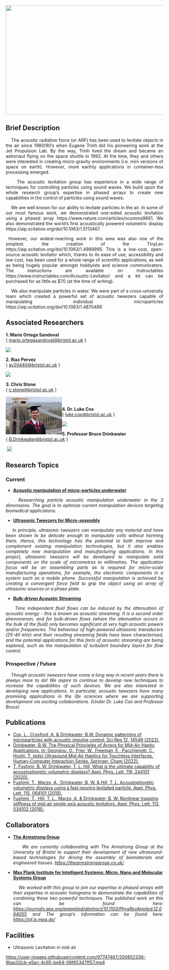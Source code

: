 <img align="middle" src = "https://user-images.githubusercontent.com/97747467/205339709-5b84953f-b99d-456c-96e3-bf885fc9c0e8.JPG" width ="1000" height = "350"> 

## Brief Description
<p align="justify">&nbsp;&nbsp;&nbsp;&nbsp;The acoustic radiation force (or ARF) has been used to levitate objects in the air since 1980/90’s when Eugene Trinh did his pioneering work at the Jet Propulsion Lab. By the way, Trinh lived the dream and became an astronaut flying on the space shuttle in 1992. At the time, they and others were interested in creating micro-gravity environments (i.e. mini versions of space on earth). However, more earthly applications in container-less processing emerged.

<p align="justify">&nbsp;&nbsp;&nbsp;&nbsp;The acoustic levitation group has experience in a wide range of techniques for controlling particles using sound waves. We build upon the whole research group’s expertise in phased arrays to create new capabilities in the control of particles using sound waves.</p>

<p align="justify">&nbsp;&nbsp;&nbsp;&nbsp;We are well known for our ability to levitate particles in the air. In some of our most famous work, we demonstrated one-sided acoustic levitation using a phased array https://www.nature.com/articles/ncomms9661. We also demonstrated the world’s first acoustically powered volumetric display https://aip.scitation.org/doi/10.1063/1.5113467.</p>

<p align="justify">&nbsp;However, our widest-reaching work in this area was also one of the simplest: the creation of the TinyLev https://aip.scitation.org/doi/10.1063/1.4989995. This is a low-cost, open-source acoustic levitator which, thanks to its ease of use, accessibility and low cost, has been used for a whole range of scientific applications, as well as being hugely popular amongst hobbyists and science communicators. The instructions are available on Instructables https://www.instructables.com/Acoustic-Levitator/  and a kit can be purchased for as little as $70 (at the time of writing).</p>

<p align="justify">&nbsp;&nbsp;&nbsp;&nbsp;We also manipulate particles in water. We were part of a cross-university team which created a powerful set of acoustic tweezers capable of manipulating individual microparticles https://aip.scitation.org/doi/10.1063/1.4870489 </p>


## Associated Researchers

**1. Mario Ortega Sandoval**  
   { mario.ortegasandoval@bristol.ac.uk } 

&nbsp;&nbsp;<img align="left" src = "https://user-images.githubusercontent.com/97747467/200842756-227e4e53-bbc9-4448-99f3-1aba2338e409.png" width ="150">   

**2. Riaz Pervez** \
   { av20440@bristol.ac.uk }

&nbsp;&nbsp;&nbsp;&nbsp;<img align="left" src = "https://user-images.githubusercontent.com/97747467/200842686-7895092d-078a-420e-bf5c-beb0e5208914.jpeg" width ="180">

**3. Chris Stone** \
   { c.stone@bristol.ac.uk }

&nbsp;&nbsp;&nbsp;&nbsp;<img align="left" src = "https://github.com/Mrpervez/undt-handbook-v1.0_riaz/blob/main/book/template/projects/Chris.jpg" width ="180">

**4. Dr. Luke Cox** \
   { luke.cox@bristol.ac.uk }

&nbsp;&nbsp;&nbsp;&nbsp;<img align="left" src = "https://user-images.githubusercontent.com/97747467/200842616-23d7b917-c2e5-4840-832e-9d11333a47ea.jpg" width ="150">

**5. Professor Bruce Drinkwater** \
   { B.Drinkwater@bristol.ac.uk }

&nbsp;<img src = "https://user-images.githubusercontent.com/97747467/200841656-62af1526-aec1-4fdc-8b33-e1c949937ac3.jpg" width ="150">



## Research Topics

### Current
 - <ins>**Acoustic manipulation of micro-particles underwater**</ins> 

*<p align="justify">&nbsp;&nbsp;&nbsp;&nbsp;Researching particle acoustic manipulation underwater in the 3 dimensions. The goal is to optimize current manipulation devices targeting biomedical applications.</p>*


 - <ins>**Ultrasonic Tweezers for Micro-assembly**</ins>

*<p align="justify">&nbsp;&nbsp;&nbsp;&nbsp;In principle, ultrasonic tweezers can manipulate any material and have been shown to be delicate enough to manipulate cells without harming them. Hence, this technology has the potential to both improve and complement existing manipulation technologies, but it also enables completely new manipulation and manufacturing applications. In this project, ultrasonic tweezers will be developed to manipulate solid components on the scale of micrometres to millimetres.  The application focus will be on assembling parts as is required for micro-scale manufacturing operations, for example, the electronic components in a system such as a mobile phone. Successful manipulation is achieved by creating a convergent force field to grip the object using an array of ultrasonic sources or a phase plate.</p>*

- <ins>**Bulk-driven Acoustic Streaming**</ins>

*<p align="justify">&nbsp;&nbsp;&nbsp;&nbsp;Time independent fluid flows can be induced by the attenuation of acoustic energy - this is known as acoustic streaming. It is a second order phenomenon, and for bulk-driven flows (where the attenuation occurs in the bulk of the fluid) only becomes significant at very high acoustic powers and/or frequencies. The behaviour of high-powered ultrasonic transducers (25-40 kHz) and their resulting streaming fields have been characterised, and the potential applications for this form of acoustic streaming are being explored, such as the manipulation of turbulent boundary layers for flow control.</p>*

### Prospective / Future
 *<p align="justify">&nbsp;&nbsp;&nbsp;&nbsp;Though acoustic tweezers have come a long way in recent years there is always more to do! We aspire to continue to develop new techniques to increase the capabilities of such devices. We are also interested in developing new applications. In particular, acoustic tweezers have many promising applications in the life sciences where we are supporting development via exciting collaborations. (Under Dr. Luke Cox and Professor Bruce) </p>*

## Publications
 - [Cox, L., Croxford, A. & Drinkwater, B.W. Dynamic patterning of microparticles with acoustic impulse control. Sci Rep 12, 14549 (2022).](https://www.nature.com/articles/s41598-022-18554-5)
 - [Drinkwater, B.W. The Physical Principles of Arrays for Mid-Air Haptic Applications. In: Georgiou, O., Frier, W., Freeman, E., Pacchierotti, C., Hoshi, T. (eds) Ultrasound Mid-Air Haptics for Touchless Interfaces. Human–Computer Interaction Series. Springer, Cham (2022).](https://www.betterworldbooks.com/product/detail/9783031040429?shipto=US&curcode=USD)
 - [T. Fushimi, B. W. Drinkwater, T. L. Hill, What is the ultimate capability of acoustophoretic volumetric displays? Appl. Phys. Lett. 116, 244101 (2020).](https://aip.scitation.org/doi/full/10.1063/5.0008351)
 - [Fushimi, T., Marzo, A., Drinkwater, B. W. & Hill, T. L. Acoustophoretic volumetric displays using a fast-moving levitated particle. Appl. Phys. Lett. 115, 064101 (2019).](https://aip.scitation.org/doi/full/10.1063/1.5113467)
 - [Fushimi, T., Hill, T. L., Marzo, A. & Drinkwater, B. W. Nonlinear trapping stiffness of mid-air single-axis acoustic levitators. Appl. Phys. Lett. 113, 034102 (2018).](https://aip.scitation.org/doi/10.1063/1.5034116)
 
## Collaborators
- <ins>**The Armstrong Group**</ins>
 *<p align="justify">&nbsp;&nbsp;&nbsp;&nbsp;We are currently collaborating with The Armstrong Group at the University of Bristol to support their development of new ultrasound-based technologies for driving the assembly of biomaterials and engineered tissues.
https://thearmstronggroup.co.uk/ </p>*


- <ins>**Max Plank Institute for Intelligent Systems: Micro, Nano and Molecular Systems Group**</ins>
*<p align="justify">&nbsp;&nbsp;&nbsp;&nbsp;We worked with this group to join our expertise in phased arrays with their expertise in acoustic holograms to demonstrate the capabilities of combining these two powerful techniques. 
The published work on this can be found here: https://journals.aps.org/prapplied/abstract/10.1103/PhysRevApplied.12.064055 and
The group’s information can be found here: https://pf.is.mpg.de/  </p>*


## Facilities 

- Ultrasonic Levitation in mid-air

https://user-images.githubusercontent.com/97747467/200852336-9bac02cb-e5ac-4c65-be64-08f65347ff57.mp4

